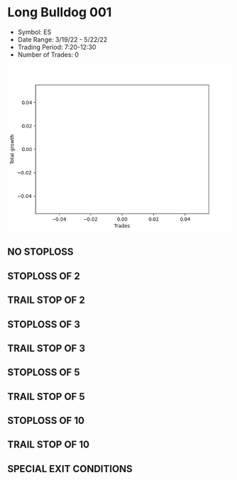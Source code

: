 # Long Bulldog 001 
- Symbol: ES
- Date Range: 3/19/22 - 5/22/22
- Trading Period: 7:20-12:30
- Number of Trades: 0

![Plot](LongBulldog001ES.png)
## NO STOPLOSS









## STOPLOSS OF 2









## TRAIL STOP OF 2









## STOPLOSS OF 3









## TRAIL STOP OF 3









## STOPLOSS OF 5









## TRAIL STOP OF 5









## STOPLOSS OF 10









## TRAIL STOP OF 10









## SPECIAL EXIT CONDITIONS 



